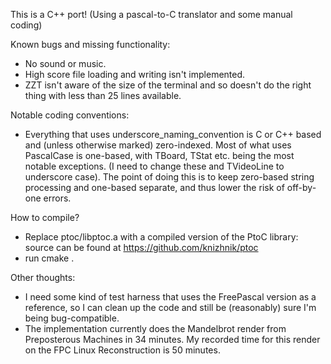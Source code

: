 This is a C++ port! (Using a pascal-to-C translator and some manual coding)

Known bugs and missing functionality:
- No sound or music.
- High score file loading and writing isn't implemented.
- ZZT isn't aware of the size of the terminal and so doesn't do the right thing with less than 25 lines available.

Notable coding conventions:
- Everything that uses underscore_naming_convention is C or C++ based and (unless otherwise marked) zero-indexed. Most of what uses PascalCase is one-based, with TBoard, TStat etc. being the most notable exceptions. (I need to change these and TVideoLine to underscore case). The point of doing this is to keep zero-based string processing and one-based separate, and thus lower the risk of off-by-one errors.

How to compile?
- Replace ptoc/libptoc.a with a compiled version of the PtoC library: source can be found at https://github.com/knizhnik/ptoc
- run cmake .

Other thoughts:
- I need some kind of test harness that uses the FreePascal version as a reference, so I can clean up the code and still be (reasonably) sure I'm being bug-compatible.
- The implementation currently does the Mandelbrot render from Preposterous Machines in 34 minutes. My recorded time for this render on the FPC Linux Reconstruction is 50 minutes.
